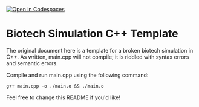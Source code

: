[![Open in Codespaces](https://classroom.github.com/assets/launch-codespace-2972f46106e565e64193e422d61a12cf1da4916b45550586e14ef0a7c637dd04.svg)](https://classroom.github.com/open-in-codespaces?assignment_repo_id=20847094)
# Biotech Simulation C++ Template

The original document here is a template for a broken biotech simulation in C++. As written, main.cpp will not compile; it is riddled with syntax errors and semantic errors.

Compile and run main.cpp using the following command:
```
g++ main.cpp -o ./main.o && ./main.o
```

Feel free to change this README if you'd like!
